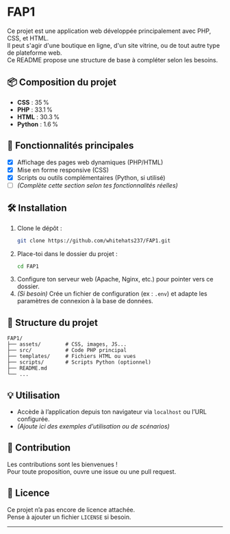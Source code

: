 # FAP1

Ce projet est une application web développée principalement avec PHP, CSS, et HTML.  
Il peut s'agir d'une boutique en ligne, d'un site vitrine, ou de tout autre type de plateforme web.  
Ce README propose une structure de base à compléter selon les besoins.

## 📦 Composition du projet

- **CSS** : 35 %
- **PHP** : 33.1 %
- **HTML** : 30.3 %
- **Python** : 1.6 %

## 🚀 Fonctionnalités principales

- [x] Affichage des pages web dynamiques (PHP/HTML)
- [x] Mise en forme responsive (CSS)
- [x] Scripts ou outils complémentaires (Python, si utilisé)
- [ ] *(Complète cette section selon tes fonctionnalités réelles)*

## 🛠️ Installation

1. Clone le dépôt :
   ```bash
   git clone https://github.com/whitehats237/FAP1.git
   ```
2. Place-toi dans le dossier du projet :
   ```bash
   cd FAP1
   ```
3. Configure ton serveur web (Apache, Nginx, etc.) pour pointer vers ce dossier.
4. *(Si besoin)* Crée un fichier de configuration (ex : `.env`) et adapte les paramètres de connexion à la base de données.

## 📂 Structure du projet

```
FAP1/
├── assets/        # CSS, images, JS...
├── src/           # Code PHP principal
├── templates/     # Fichiers HTML ou vues
├── scripts/       # Scripts Python (optionnel)
├── README.md
└── ...
```

## 💡 Utilisation

- Accède à l’application depuis ton navigateur via `localhost` ou l’URL configurée.
- *(Ajoute ici des exemples d’utilisation ou de scénarios)*

## 🤝 Contribution

Les contributions sont les bienvenues !  
Pour toute proposition, ouvre une issue ou une pull request.

## 📄 Licence

Ce projet n’a pas encore de licence attachée.  
Pense à ajouter un fichier `LICENSE` si besoin.

---


